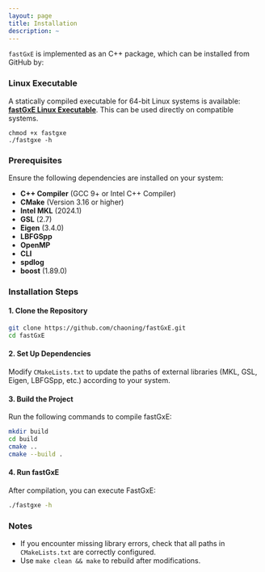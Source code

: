 ```yaml
---
layout: page
title: Installation
description: ~
---
```


`fastGxE` is implemented as an C++ package, which can be installed from GitHub by:

### Linux Executable

A statically compiled executable for 64-bit Linux systems is available: [**fastGxE Linux Executable**](https://github.com/chaoning/fastGxE/raw/refs/heads/main/app/linux/fastgxe). This can be used directly on compatible systems.

```
chmod +x fastgxe
./fastgxe -h
```



### Prerequisites

Ensure the following dependencies are installed on your system:

- **C++ Compiler** (GCC 9+ or Intel C++ Compiler)
- **CMake** (Version 3.16 or higher)
- **Intel MKL** (2024.1)
- **GSL** (2.7)
- **Eigen** (3.4.0)
- **LBFGSpp**
- **OpenMP**
- **CLI**
- **spdlog**
- **boost** (1.89.0)

### Installation Steps

#### 1. Clone the Repository

```bash
git clone https://github.com/chaoning/fastGxE.git
cd fastGxE
```

#### 2. Set Up Dependencies

Modify `CMakeLists.txt` to update the paths of external libraries (MKL, GSL, Eigen, LBFGSpp, etc.) according to your system. 

#### 3. Build the Project

Run the following commands to compile fastGxE:

```bash
mkdir build
cd build
cmake ..
cmake --build .
```

#### 4. Run fastGxE

After compilation, you can execute FastGxE:

```bash
./fastgxe -h
```

### Notes

- If you encounter missing library errors, check that all paths in `CMakeLists.txt` are correctly configured.
- Use `make clean && make` to rebuild after modifications.
